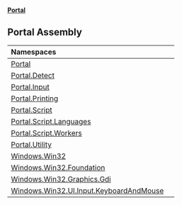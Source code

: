 #### [Portal](index.md 'index')

## Portal Assembly

| Namespaces | |
| :--- | :--- |
| [Portal](Portal.md 'Portal') | |
| [Portal.Detect](Portal.Detect.md 'Portal.Detect') | |
| [Portal.Input](Portal.Input.md 'Portal.Input') | |
| [Portal.Printing](Portal.Printing.md 'Portal.Printing') | |
| [Portal.Script](Portal.Script.md 'Portal.Script') | |
| [Portal.Script.Languages](Portal.Script.Languages.md 'Portal.Script.Languages') | |
| [Portal.Script.Workers](Portal.Script.Workers.md 'Portal.Script.Workers') | |
| [Portal.Utility](Portal.Utility.md 'Portal.Utility') | |
| [Windows.Win32](Windows.Win32.md 'Windows.Win32') | |
| [Windows.Win32.Foundation](Windows.Win32.Foundation.md 'Windows.Win32.Foundation') | |
| [Windows.Win32.Graphics.Gdi](Windows.Win32.Graphics.Gdi.md 'Windows.Win32.Graphics.Gdi') | |
| [Windows.Win32.UI.Input.KeyboardAndMouse](Windows.Win32.UI.Input.KeyboardAndMouse.md 'Windows.Win32.UI.Input.KeyboardAndMouse') | |
